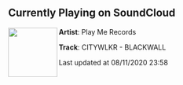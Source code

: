 ## Currently Playing on SoundCloud

[<img align="left" width="100" src="https://i1.sndcdn.com/artworks-jmm4uQAGzqy5UJKc-iyJe5A-t50x50.jpg">](https://soundcloud.com/playmerecords/citywlkr-blackwall?in=playmerecords/sets/recess-ep-2)

**Artist**: Play Me Records 

**Track**: CITYWLKR - BLACKWALL

Last updated at 08/11/2020 23:58
